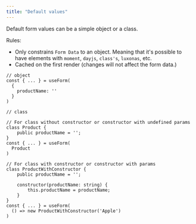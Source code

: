 ```yaml
---
title: "Default values"
---
```


Default form values can be a simple object or a class.

Rules:

* Only constrains `Form Data` to an object. Meaning that it's possible to have elements with `moment`, `dayjs`, `class's`, `luxonas`, etc.
* Cached on the first render (changes will not affect the form data.)


```tsx
// object
const { ... } = useForm(
  {
    productName: ''
  }
)

// class

// For class without constructor or constructor with undefined params
class Product {
	public productName = '';
}
const { ... } = useForm(
  Product
)

// For class with constructor or constructor with params
class ProductWithConstructor {
	public productName = '';

	constructor(productName: string) {
		this.productName = productName;
	}
}
const { ... } = useForm(
  () => new ProductWithConstructor('Apple')
)
```